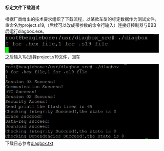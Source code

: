#### 标定文件下载测试

根据厂商给出的技术要求组织了下载流程，以某款车型的标定数据作为测试文件，重命名为project.s19,（后续可以改成带参数的命令行输入）连接好控制器与BBB后运行diagbox.exe。  
![](/assets/1.png)  
之后输入1以选择project.s19文件，回车

![](/assets/2.png)  
下载日志参考[diagbox.txt](/diagbox.txt)

